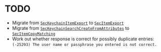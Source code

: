 # TODO

* Migrate from [`SecKeychainItemExport`][1] to [`SecItemExport`][2]
* Migrate from [`SecKeychainSearchCreateFromAttributes`][3] to [`SecItemCopyMatching`][4]
* Work out whether response is correct for possibly duplicate entries: `(-25293) The user name or passphrase you entered is not correct.`

[1]: https://developer.apple.com/documentation/security/1412386-seckeychainitemexport
[2]: https://developer.apple.com/documentation/security/1394828-secitemexport?language=objc
[3]: https://developer.apple.com/documentation/security/1515366-seckeychainsearchcreatefromattri
[4]: https://developer.apple.com/documentation/security/1398306-secitemcopymatching?language=objc
